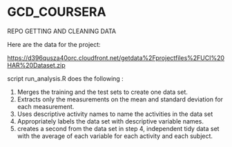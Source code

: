 # GCD_COURSERA
REPO GETTING AND CLEANING DATA

Here are the data for the project: 

https://d396qusza40orc.cloudfront.net/getdata%2Fprojectfiles%2FUCI%20HAR%20Dataset.zip 

script run_analysis.R does the following :
1. Merges the training and the test sets to create one data set.
2. Extracts only the measurements on the mean and standard deviation for each measurement. 
3. Uses descriptive activity names to name the activities in the data set
4. Appropriately labels the data set with descriptive variable names. 
5. creates a second from the data set in step 4,  independent tidy data set with the average of each variable for each activity and each subject.
